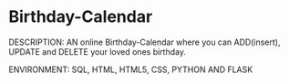 # Birthday-Calendar

DESCRIPTION:
AN online Birthday-Calendar where you can ADD(insert), UPDATE and DELETE your loved ones birthday.

ENVIRONMENT: SQL, HTML, HTML5, CSS, PYTHON AND FLASK
